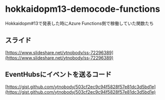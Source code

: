 # hokkaidopm13-democode-functions
Hokkaidopm#13で発表した時にAzure Functions側で稼働していた関数たち

## スライド
[https://www.slideshare.net/ytnobody/ss-72296389](https://www.slideshare.net/ytnobody/ss-72296389)

## EventHubsにイベントを送るコード
[https://gist.github.com/ytnobody/503cf2ec9c94f5828f57e81dc3d5bd1e](https://gist.github.com/ytnobody/503cf2ec9c94f5828f57e81dc3d5bd1e)


